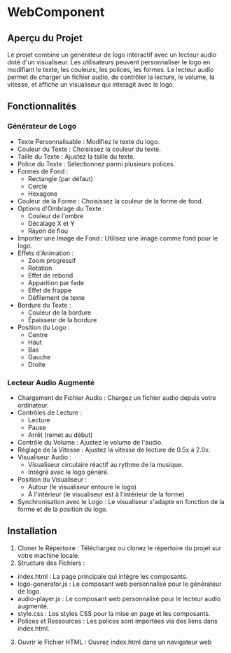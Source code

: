 # WebComponent

## Aperçu du Projet
Le projet combine un générateur de logo interactif avec un lecteur audio doté d'un visualiseur. Les utilisateurs peuvent personnaliser le logo en modifiant le texte, les couleurs, les polices, les formes. Le lecteur audio permet de charger un fichier audio, de contrôler la lecture, le volume, la vitesse, et affiche un visualiseur qui interagit avec le logo.

## Fonctionnalités
### Générateur de Logo
* Texte Personnalisable : Modifiez le texte du logo.
* Couleur du Texte : Choisissez la couleur du texte.
* Taille du Texte : Ajustez la taille du texte.
* Police du Texte : Sélectionnez parmi plusieurs polices.
* Formes de Fond :
  * Rectangle (par défaut)
  * Cercle
  * Hexagone
* Couleur de la Forme : Choisissez la couleur de la forme de fond.
* Options d'Ombrage du Texte :
  * Couleur de l'ombre
  * Décalage X et Y
  * Rayon de flou
* Importer une Image de Fond : Utilisez une image comme fond pour le logo.
* Effets d'Animation :
  * Zoom progressif
  * Rotation
  * Effet de rebond
  * Apparition par fade
  * Effet de frappe
  * Défilement de texte
* Bordure du Texte :
  * Couleur de la bordure
  * Épaisseur de la bordure
* Position du Logo :
  * Centre
  * Haut
  * Bas
  * Gauche
  * Droite
  
### Lecteur Audio Augmenté
* Chargement de Fichier Audio : Chargez un fichier audio depuis votre ordinateur.
* Contrôles de Lecture :
  * Lecture
  * Pause
  * Arrêt (remet au début)
* Contrôle du Volume : Ajustez le volume de l'audio.
* Réglage de la Vitesse : Ajustez la vitesse de lecture de 0.5x à 2.0x.
* Visualiseur Audio :
  * Visualiseur circulaire réactif au rythme de la musique.
  * Intégré avec le logo généré.
* Position du Visualiseur :
  * Autour (le visualiseur entoure le logo)
  * À l'intérieur (le visualiseur est à l'intérieur de la forme)
* Synchronisation avec le Logo : Le visualiseur s'adapte en fonction de la forme et de la position du logo.

## Installation
1. Cloner le Répertoire : Téléchargez ou clonez le répertoire du projet sur votre machine locale.
2. Structure des Fichiers :
  * index.html : La page principale qui intègre les composants.
  * logo-generator.js : Le composant web personnalisé pour le générateur de logo.
  * audio-player.js : Le composant web personnalisé pour le lecteur audio augmenté.
  * style.css : Les styles CSS pour la mise en page et les composants.
  * Polices et Ressources : Les polices sont importées via des liens dans index.html.
3. Ouvrir le Fichier HTML : Ouvrez index.html dans un navigateur web
